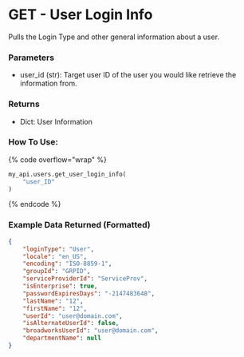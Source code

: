 # GET - User Login Info

Pulls the Login Type and other general information about a user.

### Parameters&#x20;

* user\_id (str): Target user ID of the user you would like retrieve the information from.

### Returns

* Dict: User Information

### How To Use:

{% code overflow="wrap" %}
```python
my_api.users.get_user_login_info(
    "user_ID"
)
```
{% endcode %}

### Example Data Returned (Formatted)

```json
{
    "loginType": "User",
    "locale": "en_US",
    "encoding": "ISO-8859-1",
    "groupId": "GRPID",
    "serviceProviderId": "ServiceProv",
    "isEnterprise": true,
    "passwordExpiresDays": "-2147483648",
    "lastName": "12",
    "firstName": "12",
    "userId": "user@domain.com",
    "isAlternateUserId": false,
    "broadworksUserId": "user@domain.com",
    "departmentName": null
}
```
